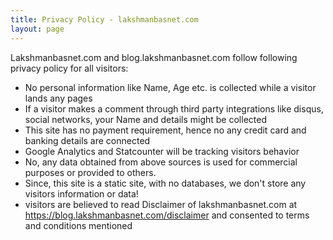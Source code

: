 ```yaml
---
title: Privacy Policy - lakshmanbasnet.com
layout: page
---
```


Lakshmanbasnet.com and blog.lakshmanbasnet.com follow following privacy policy for all visitors:

- No personal information like Name, Age etc. is collected while a visitor lands any pages
- If a visitor makes a comment through third party integrations like disqus, social networks, your Name and details might be collected
- This site has no payment requirement, hence no any credit card and banking details are connected
- Google Analytics and Statcounter will be tracking visitors behavior
- No, any data obtained from above sources is used for commercial purposes or provided to others.
- Since, this site is a static site, with no databases, we don't store any visitors information or data!
- visitors are believed to read Disclaimer of lakshmanbasnet.com at https://blog.lakshmanbasnet.com/disclaimer and consented to terms and conditions mentioned

